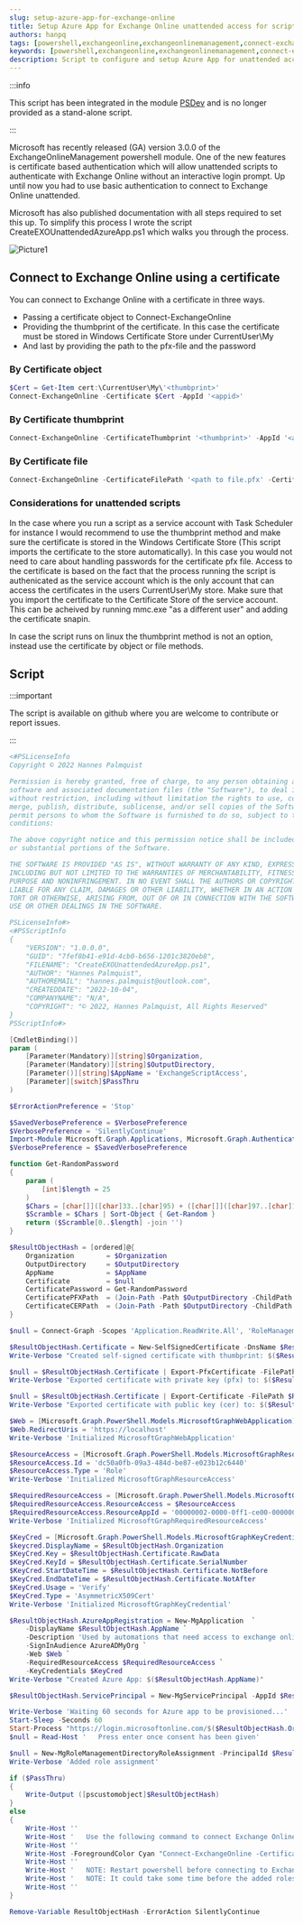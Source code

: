 ```yaml
---
slug: setup-azure-app-for-exchange-online
title: Setup Azure App for Exchange Online unattended access for scripts
authors: hanpq
tags: [powershell,exchangeonline,exchangeonlinemanagement,connect-exchangeonline,azureapp,azure app,unattended,certificate]
keywords: [powershell,exchangeonline,exchangeonlinemanagement,connect-exchangeonline,azureapp,azure app,unattended,certificate]
description: Script to configure and setup Azure App for unattended access to Exchange Online
---
```


<div class="fb-share-button"
data-href="https://getps.dev/blog/setup-azure-app-for-exchange-online"
data-layout="button"
data-size="small">
</div>

:::info

This script has been integrated in the module [PSDev](https://getps.dev/modules/psdev/getstarted/) and is no longer provided as a stand-alone script.

:::

Microsoft has recently released (GA) version 3.0.0 of the ExchangeOnlineManagement powershell module. One of the new features is certificate based authentication which will allow unattended scripts to authenticate with Exchange Online without an interactive login prompt. Up until now you had to use basic authentication to connect to Exchange Online unattended.

Microsoft has also published documentation with all steps required to set this up. To simplify this process I wrote the script CreateEXOUnattendedAzureApp.ps1 which walks you through the process.

![Picture1](./CreateEXOUnattendedAzureApp_1.jpg)

## Connect to Exchange Online using a certificate

You can connect to Exchange Online with a certificate in three ways.
- Passing a certificate object to Connect-ExchangeOnline
- Providing the thumbprint of the certificate. In this case the certificate must be stored in Windows Certificate Store under CurrentUser\My
- And last by providing the path to the pfx-file and the password

### By Certificate object

```powershell
$Cert = Get-Item cert:\CurrentUser\My\'<thumbprint>'
Connect-ExchangeOnline -Certificate $Cert -AppId '<appid>'
```

### By Certificate thumbprint
```powershell
Connect-ExchangeOnline -CertificateThumbprint '<thumbprint>' -AppId '<appid>'
```

### By Certificate file
```powershell
Connect-ExchangeOnline -CertificateFilePath '<path to file.pfx' -CertificatePassword (ConvertTo-SecureString -String '<password>' -AsPlainText -Force) -AppId '<appid>'
```

### Considerations for unattended scripts
In the case where you run a script as a service account with Task Scheduler for instance I would recommend to use the thumbprint method and make sure the certificate is stored in the Windows Certificate Store (This script imports the certificate to the store automatically). In this case you would not need to care about handling passwords for the certificate pfx file. Access to the certificate is based on the fact that the process running the script is authenicated as the service account which is the only account that can access the certificates in the users CurrentUser\My store. Make sure that you import the certificate to the Certificate Store of the service account. This can be acheived by running mmc.exe "as a different user" and adding the certificate snapin.

In case the script runs on linux the thumbprint method is not an option, instead use the certificate by object or file methods.

## Script

:::important

The script is available on github where you are welcome to contribute or report issues.

:::


```powershell
<#PSLicenseInfo
Copyright © 2022 Hannes Palmquist

Permission is hereby granted, free of charge, to any person obtaining a copy of this
software and associated documentation files (the "Software"), to deal in the Software
without restriction, including without limitation the rights to use, copy, modify,
merge, publish, distribute, sublicense, and/or sell copies of the Software, and to
permit persons to whom the Software is furnished to do so, subject to the following
conditions:

The above copyright notice and this permission notice shall be included in all copies
or substantial portions of the Software.

THE SOFTWARE IS PROVIDED "AS IS", WITHOUT WARRANTY OF ANY KIND, EXPRESS OR IMPLIED,
INCLUDING BUT NOT LIMITED TO THE WARRANTIES OF MERCHANTABILITY, FITNESS FOR A PARTICULAR
PURPOSE AND NONINFRINGEMENT. IN NO EVENT SHALL THE AUTHORS OR COPYRIGHT HOLDERS BE
LIABLE FOR ANY CLAIM, DAMAGES OR OTHER LIABILITY, WHETHER IN AN ACTION OF CONTRACT,
TORT OR OTHERWISE, ARISING FROM, OUT OF OR IN CONNECTION WITH THE SOFTWARE OR THE
USE OR OTHER DEALINGS IN THE SOFTWARE.

PSLicenseInfo#>
<#PSScriptInfo
{
    "VERSION": "1.0.0.0",
    "GUID": "7fef8b41-e91d-4cb0-b656-1201c3820eb8",
    "FILENAME": "CreateEXOUnattendedAzureApp.ps1",
    "AUTHOR": "Hannes Palmquist",
    "AUTHOREMAIL": "hannes.palmquist@outlook.com",
    "CREATEDDATE": "2022-10-04",
    "COMPANYNAME": "N/A",
    "COPYRIGHT": "© 2022, Hannes Palmquist, All Rights Reserved"
}
PSScriptInfo#>

[CmdletBinding()]
param (
    [Parameter(Mandatory)][string]$Organization,
    [Parameter(Mandatory)][string]$OutputDirectory,
    [Parameter()][string]$AppName = 'ExchangeScriptAccess',
    [Parameter][switch]$PassThru
)

$ErrorActionPreference = 'Stop'

$SavedVerbosePreference = $VerbosePreference
$VerbosePreference = 'SilentlyContinue'
Import-Module Microsoft.Graph.Applications, Microsoft.Graph.Authentication, Microsoft.Graph.DeviceManagement.Enrolment -Verbose:$false
$VerbosePreference = $SavedVerbosePreference

function Get-RandomPassword
{
    param (
        [int]$length = 25
    )
    $Chars = [char[]]([char]33..[char]95) + ([char[]]([char]97..[char]126)) + 0..9
    $Scramble = $Chars | Sort-Object { Get-Random }
    return ($Scramble[0..$length] -join '')
}

$ResultObjectHash = [ordered]@{
    Organization        = $Organization
    OutputDirectory     = $OutputDirectory
    AppName             = $AppName
    Certificate         = $null
    CertificatePassword = Get-RandomPassword
    CertificatePFXPath  = (Join-Path -Path $OutputDirectory -ChildPath "$Organization.pfx")
    CertificateCERPath  = (Join-Path -Path $OutputDirectory -ChildPath "$Organization.cer")
}

$null = Connect-Graph -Scopes 'Application.ReadWrite.All', 'RoleManagement.ReadWrite.Directory'

$ResultObjectHash.Certificate = New-SelfSignedCertificate -DnsName $ResultObjectHash.Organization -CertStoreLocation 'cert:\CurrentUser\My' -NotAfter (Get-Date).AddYears(1) -KeySpec KeyExchange
Write-Verbose "Created self-signed certificate with thumbprint: $($ResultObjectHash.Certificate.Thumbprint)"

$null = $ResultObjectHash.Certificate | Export-PfxCertificate -FilePath $ResultObjectHash.CertificatePFXPath -Password (ConvertTo-SecureString -String $ResultObjectHash.CertificatePassword -AsPlainText -Force)
Write-Verbose "Exported certificate with private key (pfx) to: $($ResultObjectHash.CertificatePFXPath)"

$null = $ResultObjectHash.Certificate | Export-Certificate -FilePath $ResultObjectHash.CertificateCERPath
Write-Verbose "Exported certificate with public key (cer) to: $($ResultObjectHash.CertificateCERPath)"

$Web = [Microsoft.Graph.PowerShell.Models.MicrosoftGraphWebApplication]::New()
$Web.RedirectUris = 'https://localhost'
Write-Verbose 'Initialized MicrosoftGraphWebApplication'

$ResourceAccess = [Microsoft.Graph.PowerShell.Models.MicrosoftGraphResourceAccess]::New()
$ResourceAccess.Id = 'dc50a0fb-09a3-484d-be87-e023b12c6440'
$ResourceAccess.Type = 'Role'
Write-Verbose 'Initialized MicrosoftGraphResourceAccess'

$RequiredResourceAccess = [Microsoft.Graph.PowerShell.Models.MicrosoftGraphRequiredResourceAccess]::New()
$RequiredResourceAccess.ResourceAccess = $ResourceAccess
$RequiredResourceAccess.ResourceAppId = '00000002-0000-0ff1-ce00-000000000000'
Write-Verbose 'Initialized MicrosoftGraphRequiredResourceAccess'

$KeyCred = [Microsoft.Graph.PowerShell.Models.MicrosoftGraphKeyCredential]::New()
$keycred.DisplayName = $ResultObjectHash.Organization
$KeyCred.Key = $ResultObjectHash.Certificate.RawData
$KeyCred.KeyId = $ResultObjectHash.Certificate.SerialNumber
$KeyCred.StartDateTime = $ResultObjectHash.Certificate.NotBefore
$KeyCred.EndDateTime = $ResultObjectHash.Certificate.NotAfter
$KeyCred.Usage = 'Verify'
$KeyCred.Type = 'AsymmetricX509Cert'
Write-Verbose 'Initialized MicrosoftGraphKeyCredential'

$ResultObjectHash.AzureAppRegistration = New-MgApplication  `
    -DisplayName $ResultObjectHash.AppName `
    -Description 'Used by automations that need access to exchange online' `
    -SignInAudience AzureADMyOrg `
    -Web $Web `
    -RequiredResourceAccess $RequiredResourceAccess `
    -KeyCredentials $KeyCred
Write-Verbose "Created Azure App: $($ResultObjectHash.AppName)"

$ResultObjectHash.ServicePrincipal = New-MgServicePrincipal -AppId $ResultObjectHash.AzureAppRegistration.AppId

Write-Verbose 'Waiting 60 seconds for Azure app to be provisioned...'
Start-Sleep -Seconds 60
Start-Process "https://login.microsoftonline.com/$($ResultObjectHash.Organization)/adminconsent?client_id=$($ResultObjectHash.AzureAppRegistration.Appid)"
$null = Read-Host '   Press enter once consent has been given'

$null = New-MgRoleManagementDirectoryRoleAssignment -PrincipalId $ResultObjectHash.ServicePrincipal.id -RoleDefinitionId '29232cdf-9323-42fd-ade2-1d097af3e4de' -DirectoryScopeId /
Write-Verbose 'Added role assignment'

if ($PassThru)
{
    Write-Output ([pscustomobject]$ResultObjectHash)
}
else
{
    Write-Host ''
    Write-Host '   Use the following command to connect Exchange Online:'
    Write-Host ''
    Write-Host -ForegroundColor Cyan "Connect-ExchangeOnline -CertificateThumbprint `"$($ResultObjectHash.Certificate.Thumbprint)`" -AppId `"$($ResultObjectHash.AzureAppRegistration.AppId)`" -Organization `"$($ResultObjectHash.Organization)`""
    Write-Host ''
    Write-Host '   NOTE: Restart powershell before connecting to Exchange Online' -ForegroundColor Yellow
    Write-Host '   NOTE: It could take some time before the added roles are effective. If you get an error regarding missing permissions, please wait a minute and try again.' -ForegroundColor Yellow
    Write-Host ''
}

Remove-Variable ResultObjectHash -ErrorAction SilentlyContinue

```

<Comments />
